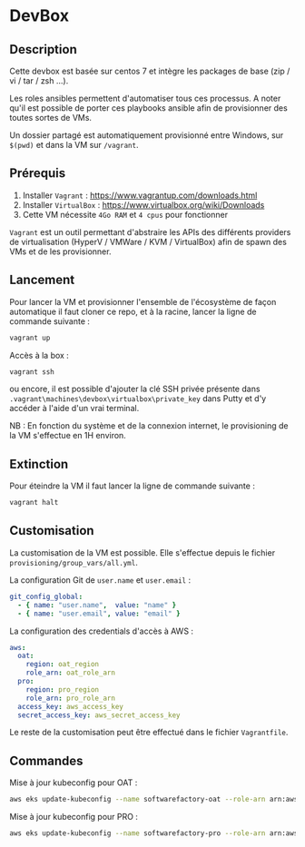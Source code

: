 # DevBox

## Description

Cette devbox est basée sur centos 7 et intègre les packages de base (zip / vi / tar / zsh ...).

Les roles ansibles permettent d'automatiser tous ces processus. A noter qu'il est possible de porter ces playbooks ansible afin de provisionner des toutes sortes de VMs.

Un dossier partagé est automatiquement provisionné entre Windows, sur `$(pwd)` et dans la VM sur `/vagrant`.

## Prérequis

1. Installer `Vagrant` : https://www.vagrantup.com/downloads.html
2. Installer `VirtualBox` : https://www.virtualbox.org/wiki/Downloads
3. Cette VM nécessite `4Go RAM` et `4 cpus` pour fonctionner

`Vagrant` est un outil permettant d'abstraire les APIs des différents providers de virtualisation (HyperV / VMWare / KVM / VirtualBox) afin de spawn des VMs et de les provisionner.

## Lancement

Pour lancer la VM et provisionner l'ensemble de l'écosystème de façon automatique il faut cloner ce repo, et à la racine, lancer la ligne de commande suivante :
```bash
vagrant up
```

Accès à la box :
```bash
vagrant ssh
```
ou encore, il est possible d'ajouter la clé SSH privée présente dans `.vagrant\machines\devbox\virtualbox\private_key` dans Putty et d'y accéder à l'aide d'un vrai terminal.

NB : En fonction du système et de la connexion internet, le provisioning de la VM s'effectue en 1H environ.

## Extinction

Pour éteindre la VM il faut lancer la ligne de commande suivante :

```bash
vagrant halt
```

## Customisation

La customisation de la VM est possible. Elle s'effectue depuis le fichier `provisioning/group_vars/all.yml`.

La configuration Git de `user.name` et `user.email` :
```yaml
git_config_global:
  - { name: "user.name",  value: "name" }
  - { name: "user.email", value: "email" }
```

La configuration des credentials d'accès à AWS :
```yaml
aws:
  oat:
    region: oat_region
    role_arn: oat_role_arn
  pro:
    region: pro_region
    role_arn: pro_role_arn
  access_key: aws_access_key
  secret_access_key: aws_secret_access_key
```

Le reste de la customisation peut être effectué dans le fichier `Vagrantfile`.

## Commandes

Mise à jour kubeconfig pour OAT :
```bash
aws eks update-kubeconfig --name softwarefactory-oat --role-arn arn:aws:iam::094242746997:role/rol-softfactory-oat-base-wl --profile oat
```

Mise à jour kubeconfig pour PRO :
```bash
aws eks update-kubeconfig --name softwarefactory-pro --role-arn arn:aws:iam::717170762493:role/rol-softfactory-pro-base-wl --profile pro
```
